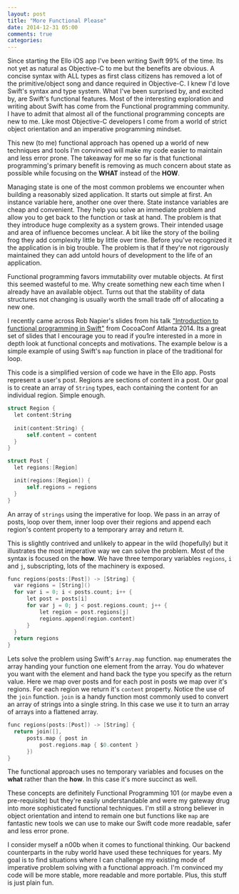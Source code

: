 ```yaml
---
layout: post
title: "More Functional Please"
date: 2014-12-31 05:00
comments: true
categories: 
---
```


Since starting the Ello iOS app I've been writing Swift 99% of the time. Its not yet as natural as Objective-C to me but the benefits are obvious. A concise syntax with ALL types as first class citizens has removed a lot of the primitive/object song and dance required in Objective-C. I knew I'd love Swift's syntax and type system. What I've been surprised by, and excited by, are Swift's functional features. Most of the interesting exploration and writing about Swift has come from the Functional programming community. I have to admit that almost all of the functional programming concepts are new to me. Like most Objective-C developers I come from a world of strict object orientation and an imperative programming mindset.

This new (to me) functional approach has opened up a world of new techniques and tools I'm convinced will make my code easier to maintain and less error prone. The takeaway for me so far is that functional programming's primary benefit is removing as much concern about state as possible while focusing on the **WHAT** instead of the **HOW**.

Managing state is one of the most common problems we encounter when building a reasonably sized application. It starts out simple at first. An instance variable here, another one over there. State instance variables are cheap and convenient. They help you solve an immediate problem and allow you to get back to the function or task at hand. The problem is that they introduce huge complexity as a system grows. Their intended usage and area of influence becomes unclear. A bit like the story of the boiling frog they add complexity little by little over time. Before you've recognized it the application is in big trouble. The problem is that if they're not rigorously maintained they can add untold hours of development to the life of an application.

Functional programming favors immutability over mutable objects. At first this seemed wasteful to me. Why create something new each time when I already have an available object. Turns out that the stability of data structures not changing is usually worth the small trade off of allocating a new one.

I recently came across Rob Napier's slides from his talk ["Introduction to functional programming in Swift"](https://speakerdeck.com/rnapier/llama-calculus) from CocoaConf Atlanta 2014. Its a great set of slides that I encourage you to read if you1re interested in a more in depth look at functional concepts and motivations. The example below is a simple example of using Swift's `map` function in place of the traditional for loop.

This code is a simplified version of code we have in the Ello app. Posts represent a user's post. Regions are sections of content in a post. Our goal is to create an array of `String` types, each containing the content for an individual region. Simple enough.

```objective-c 
struct Region {
  let content:String
  
  init(content:String) {
      self.content = content
  }
}

struct Post {
  let regions:[Region]

  init(regions:[Region]) {
      self.regions = regions
  }
}

```

An array of `strings` using the imperative for loop. We pass in an array of posts, loop over them, inner loop over their regions and append each region's content property to a temporary array and return it.

This is slightly contrived and unlikely to appear in the wild (hopefully) but it illustrates the most imperative way we can solve the problem. Most of the syntax is focused on the **how**. We have three temporary variables `regions`, `i` and `j`, subscripting, lots of the machinery is exposed.

```objective-c 
func regions(posts:[Post]) -> [String] {
  var regions = [String]()
  for var i = 0; i < posts.count; i++ {
      let post = posts[i]
      for var j = 0; j < post.regions.count; j++ {
          let region = post.regions[j]
          regions.append(region.content)
      }
  }
  return regions
}

```

Lets solve the problem using Swift's `Array.map` function. `map` enumerates the array handing your function one element from the array. You do whatever you want with the element and hand back the type you specify as the return value. Here we map over posts and for each post in posts we map over it's regions. For each region we return it's `content` property. Notice the use of the `join` function. `join` is a handy function most commonly used to convert an array of strings into a single string. In this case we use it to turn an array of arrays into a flattened array.

```objective-c 
func regions(posts:[Post]) -> [String] {
  return join([],
      posts.map { post in
          post.regions.map { $0.content }
      })
}

```

The functional approach uses no temporary variables and focuses on the **what** rather than the **how**. In this case it's more succinct as well.

These concepts are definitely Functional Programming 101 (or maybe even a pre-requisite) but they're easily understandable and were my gateway drug into more sophisticated functional techniques. I'm still a strong believer in object orientation and intend to remain one but functions like `map` are fantastic new tools we can use to make our Swift code more readable, safer and less error prone.

I consider myself a n00b when it comes to functional thinking. Our backend counterparts in the ruby world have used these techniques for years. My goal is to find situations where I can challenge my existing mode of imperative problem solving with a functional approach. I'm convinced my code will be more stable, more readable and more portable. Plus, this stuff is just plain fun.
